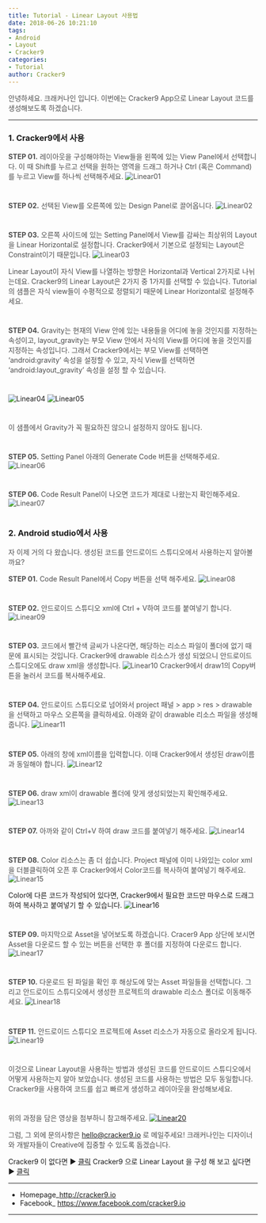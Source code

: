 ```yaml
---
title: Tutorial - Linear Layout 사용법
date: 2018-06-26 10:21:10
tags: 
- Android
- Layout
- Cracker9
categories:
- Tutorial
author: Cracker9
---
```

<span style="color:#4d4d4d">안녕하세요. 크래커나인 입니다.
이번에는 Cracker9 App으로 Linear Layout 코드를 생성해보도록 하겠습니다.
***
### 1. Cracker9에서 사용
<span style="color:#4d4d4d">**STEP 01.** 레이아웃을 구성해야하는 View들을 왼쪽에 있는 View Panel에서 선택합니다. 이 때 Shift를 누르고 선택을 원하는 영역을 드래그 하거나 Ctrl (혹은 Command)를 누르고 View를 하나씩 선택해주세요.
![Linear01](/img/HowToUseLinear/01.jpg?raw=true)
#  

<span style="color:#4d4d4d">**STEP 02.** 선택된 View를 오른쪽에 있는 Design Panel로 끌어옵니다.
![Linear02](/img/HowToUseLinear/02.gif?raw=true)
#  

<span style="color:#4d4d4d">**STEP 03.** 오른쪽 사이드에 있는 Setting Panel에서 View를 감싸는 최상위의 Layout을 Linear Horizontal로 설정합니다. Cracker9에서 기본으로 설정되는 Layout은 Constraint이기 때문입니다.
![Linear03](/img/HowToUseLinear/03.jpg?raw=true)

<span style="color:#4d4d4d">Linear Layout이 자식 View를 나열하는 방향은 Horizontal과 Vertical 2가지로 나뉘는데요.
Cracker9의 Linear Layout은 2가지 중 1가지를 선택할 수 있습니다. Tutorial의 샘플은 자식 view들이 수평적으로 정렬되기 때문에 Linear Horizontal로 설정해주세요.
#  

<span style="color:#4d4d4d">**STEP 04.** Gravity는 현재의 View 안에 있는 내용들을 어디에 놓을 것인지를 지정하는 속성이고, layout_gravity는 부모 View 안에서 자식의 View를 어디에 놓을 것인지를 지정하는 속성입니다.
그래서 Cracker9에서는 부모 View를 선택하면 ‘android:gravity’ 속성을 설정할 수 있고, 자식 View를 선택하면 ‘android:layout_gravity’ 속성을 설정 할 수 있습니다.
#  

![Linear04](/img/HowToUseLinear/04.jpg?raw=true)
![Linear05](/img/HowToUseLinear/05.jpg?raw=true)
#  

<span style="color:#4d4d4d">이 샘플에서 Gravity가 꼭 필요하진 않으니 설정하지 않아도 됩니다.
#  

<span style="color:#4d4d4d">**STEP 05.** Setting Panel 아래의 Generate Code 버튼을 선택해주세요.
![Linear06](/img/HowToUseLinear/06.jpg?raw=true)
#  

<span style="color:#4d4d4d">**STEP 06.** Code Result Panel이 나오면 코드가 제대로 나왔는지 확인해주세요.
![Linear07](/img/HowToUseLinear/07.jpg?raw=true)
#  

### 2. Android studio에서 사용
<span style="color:#4d4d4d">자 이제 거의 다 왔습니다. 생성된 코드를 안드로이드 스튜디오에서 사용하는지 알아볼까요?

<span style="color:#4d4d4d">**STEP 01.** Code Result Panel에서 Copy 버튼을 선택 해주세요.
![Linear08](/img/HowToUseLinear/08.jpg?raw=true)
#  

<span style="color:#4d4d4d">**STEP 02.** 안드로이드 스튜디오 xml에 Ctrl + V하여 코드를 붙여넣기 합니다.
![Linear09](/img/HowToUseLinear/09.jpg?raw=true)
#  

<span style="color:#4d4d4d">**STEP 03.** 코드에서 빨간색 글씨가 나온다면, 해당하는 리소스 파일이 폴더에 없기 때문에 표시되는 것입니다. Cracker9에 drawable 리소스가 생성 되었으니 안드로이드 스튜디오에도 draw xml을 생성합니다.
![Linear10](/img/HowToUseLinear/10.jpg?raw=true)
Cracker9에서 draw1의 Copy버튼을 눌러서 코드를 복사해주세요.
#  

<span style="color:#4d4d4d">**STEP 04.** 안드로이드 스튜디오로 넘어와서  project 패널 > app > res > drawable을 선택하고 마우스 오른쪽을 클릭하세요. 아래와 같이 drawable 리소스 파일을 생성해줍니다.
![Linear11](/img/HowToUseLinear/11.jpg?raw=true)
#  

<span style="color:#4d4d4d">**STEP 05.** 아래의 창에 xml이름을 입력합니다. 이때 Cracker9에서 생성된 draw이름과 동일해야 합니다.
![Linear12](/img/HowToUseLinear/12.jpg?raw=true)
#  

<span style="color:#4d4d4d">**STEP 06.** draw xml이 drawable 폴더에 맞게 생성되었는지 확인해주세요.
![Linear13](/img/HowToUseLinear/04.jpg?raw=true)
#  

<span style="color:#4d4d4d">**STEP 07.** 아까와 같이 Ctrl+V 하여  draw 코드를 붙여넣기 해주세요.
![Linear14](/img/HowToUseLinear/14.jpg?raw=true)
#  

<span style="color:#4d4d4d">**STEP 08.** Color 리소스는 좀 더 쉽습니다. Project 패널에 이미 나와있는 color xml을 더블클릭하여 오픈 후 Cracker9에서 Color코드를 복사하여 붙여넣기 해주세요.
![Linear15](/img/HowToUseLinear/15.jpg?raw=true)

Color에 다른 코드가 작성되어 있다면, Cracker9에서 필요한 코드만 마우스로 드래그하여 복사하고 붙여넣기 할 수 있습니다.
![Linear16](/img/HowToUseLinear/16.jpg?raw=true)
#  

<span style="color:#4d4d4d">**STEP 09.** 마지막으로 Asset을 넣어보도록 하겠습니다.
Cracer9 App 상단에 보시면 Asset을 다운로드 할 수 있는 버튼을 선택한 후 폴더를 지정하여 다운로드 합니다.
![Linear17](/img/HowToUseLinear/17.jpg?raw=true)
#  

<span style="color:#4d4d4d">**STEP 10.** 다운로드 된 파일을 확인 후 해상도에 맞는 Asset 파일들을 선택합니다. 그리고 안드로이드 스튜디오에서 생성한 프로젝트의 drawable 리소스 폴더로 이동해주세요.
![Linear18](/img/HowToUseLinear/18.jpg?raw=true)
#  

<span style="color:#4d4d4d">**STEP 11.** 안드로이드 스튜디오 프로젝트에 Asset 리소스가 자동으로 올라오게 됩니다.
![Linear19](/img/HowToUseLinear/19.jpg?raw=true)
#  

<span style="color:#4d4d4d">이것으로 Linear Layout을 사용하는 방법과 생성된 코드를 안드로이드 스튜디오에서 어떻게 사용하는지 알아 보았습니다. 생성된 코드를 사용하는 방법은 모두 동일합니다. Cracker9을 사용하여 코드를 쉽고 빠르게 생성하고 레이아웃을 완성해보세요.
#  

<span style="color:#4d4d4d">위의 과정을 담은 영상을 첨부하니 참고해주세요.
[![Linear20](/img/HowToUseLinear/v01.jpg?raw=true)](https://youtu.be/mLO5JiA3y-U)

<span style="color:#4d4d4d">그럼, 그 외에 문의사항은 [hello@cracker9.io](helloo@cracker9.io) 로 메일주세요!
크래커나인는 디자이너와 개발자들이 Creative에 집중할 수 있도록 돕겠습니다.

Cracker9 이 없다면 ▶ [클릭](http://cracker9.io/#skip-downloads)
Cracker9 으로 Linear Layout 을 구성 해 보고 싶다면  ▶ [클릭](https://release.cracker9.io/code-snippet/artboards/9723f782-2a64-4294-a0c2-453f5fed88d9/)

_____

* Homepage_<a href="http://www.cracker9.io?utm_medium=cpc&utm_source=blog_origin&utm_campaign=0.11.x&utm_content=How_to_use_Linear">http://cracker9.io</a>
* Facebook_ https://www.facebook.com/cracker9.io

_____
